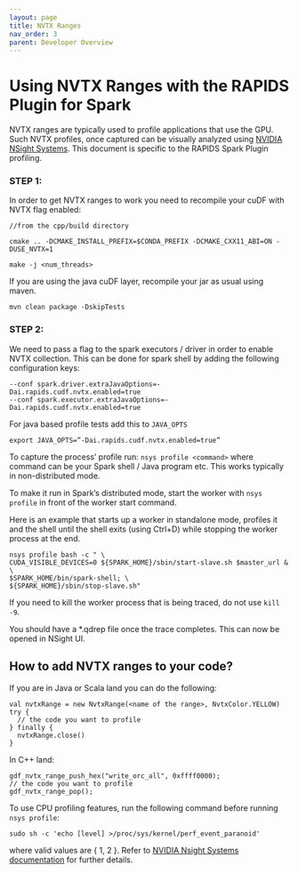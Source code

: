 ```yaml
---
layout: page
title: NVTX Ranges
nav_order: 3
parent: Developer Overview
---
```

# Using NVTX Ranges with the RAPIDS Plugin for Spark
NVTX ranges are typically used to profile applications that use the GPU. Such NVTX profiles,
once captured can be visually analyzed using
[NVIDIA NSight Systems](https://developer.nvidia.com/nsight-systems).
This document is specific to the RAPIDS Spark Plugin profiling.

### STEP 1:

In order to get NVTX ranges to work you need to recompile your cuDF with NVTX flag enabled:

```
//from the cpp/build directory

cmake .. -DCMAKE_INSTALL_PREFIX=$CONDA_PREFIX -DCMAKE_CXX11_ABI=ON -DUSE_NVTX=1

make -j <num_threads>
```
If you are using the java cuDF layer, recompile your jar as usual using maven.
```
mvn clean package -DskipTests
```
### STEP 2:

We need to pass a flag to the spark executors / driver in order to enable NVTX collection.
This can be done for spark shell by adding the following configuration keys:
```
--conf spark.driver.extraJavaOptions=-Dai.rapids.cudf.nvtx.enabled=true
--conf spark.executor.extraJavaOptions=-Dai.rapids.cudf.nvtx.enabled=true
```
For java based profile tests add this to `JAVA_OPTS`
```
export JAVA_OPTS=”-Dai.rapids.cudf.nvtx.enabled=true”
```
To capture the process’ profile run: `nsys profile <command>` where command can be your Spark shell 
/ Java program etc.  This works typically in non-distributed mode.

To make it run in Spark’s distributed mode, start the worker with `nsys profile` in front of the
worker start command.

Here is an example that starts up a worker in standalone mode, profiles it and the shell
until the shell exits (using Ctrl+D) while stopping the worker process at the end.
```
nsys profile bash -c " \
CUDA_VISIBLE_DEVICES=0 ${SPARK_HOME}/sbin/start-slave.sh $master_url & \
$SPARK_HOME/bin/spark-shell; \
${SPARK_HOME}/sbin/stop-slave.sh"

```
If you need to kill the worker process that is being traced, do not use `kill -9`.

You should have a *.qdrep file once the trace completes. This can now be opened in NSight UI.

## How to add NVTX ranges to your code?

If you are in Java or Scala land you can do the following:

```
val nvtxRange = new NvtxRange(<name of the range>, NvtxColor.YELLOW)
try {
  // the code you want to profile
} finally {
  nvtxRange.close()
}
```
In C++ land:
```
gdf_nvtx_range_push_hex("write_orc_all", 0xffff0000);
// the code you want to profile
gdf_nvtx_range_pop();
```

To use CPU profiling features, run the following command before running `nsys profile`:
```
sudo sh -c 'echo [level] >/proc/sys/kernel/perf_event_paranoid'
```
where valid values are { 1, 2 }. Refer to
[NVIDIA Nsight Systems documentation](https://docs.nvidia.com/nsight-systems/)
for further details.
